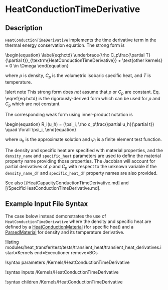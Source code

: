 # HeatConductionTimeDerivative

## Description

`HeatConductionTimeDerivative` implements the time derivative term in the
thermal energy conservation equation. The strong form is

\begin{equation}
\label{eq:hctd}
\underbrace{\rho C_p\frac{\partial T}{\partial t}}_{\textrm{HeatConductionTimeDerivative}} + \text{other kernels} = 0 \in \Omega
\end{equation}

where $\rho$ is density, $C_p$ is the volumetric isobaric specific heat, and $T$ is
temperature.

!alert note
This strong form does *not* assume that $\rho$ or $C_p$ are constant. Eq. \eqref{eq:hctd} is the rigorously-derived form which can be used for $\rho$ and $C_p$ which are not constant.

The corresponding weak form using inner-product notation is

\begin{equation}
R_i(u_h) = (\psi_i, \rho c_p\frac{\partial u_h}{\partial t}) \quad \forall \psi_i,
\end{equation}

where $u_h$ is the approximate solution and $\psi_i$ is a finite element test function.

The density and specific heat are specified with material properties,
and the `density_name` and `specific_heat` parameters are used to define the material property
name providing those properties.
The Jacobian will account for partial derivatives of $\rho$ and $C_p$
with respect to the unknown variable if the `density_name_dT` and `specific_heat_dT` property
names are also provided.

See also [/HeatCapacityConductionTimeDerivative.md] and [/SpecificHeatConductionTimeDerivative.md].

## Example Input File Syntax

The case below instead demonstrates the use of `HeatConductionTimeDerivative` where the
density and specific heat are defined by a [HeatConductionMaterial](/HeatConductionMaterial.md) (for specific heat) and a [ParsedMaterial](ParsedMaterial.md) for density and its temperature derivative.

!listing modules/heat_transfer/test/tests/transient_heat/transient_heat_derivatives.i
  start=Kernels
  end=Executioner
  remove=BCs

!syntax parameters /Kernels/HeatConductionTimeDerivative

!syntax inputs /Kernels/HeatConductionTimeDerivative

!syntax children /Kernels/HeatConductionTimeDerivative
